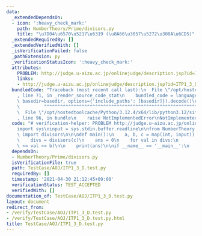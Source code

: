 ```yaml
---
data:
  _extendedDependsOn:
  - icon: ':heavy_check_mark:'
    path: NumberTheory/Prime/divisors.py
    title: "\u7D04\u6570\u5217\u6319 (\u8A66\u3057\u5272\u308A\u6CD5)"
  _extendedRequiredBy: []
  _extendedVerifiedWith: []
  _isVerificationFailed: false
  _pathExtension: py
  _verificationStatusIcon: ':heavy_check_mark:'
  attributes:
    PROBLEM: http://judge.u-aizu.ac.jp/onlinejudge/description.jsp?id=ITP1_3_D
    links:
    - http://judge.u-aizu.ac.jp/onlinejudge/description.jsp?id=ITP1_3_D
  bundledCode: "Traceback (most recent call last):\n  File \"/opt/hostedtoolcache/Python/3.12.4/x64/lib/python3.12/site-packages/onlinejudge_verify/documentation/build.py\"\
    , line 71, in _render_source_code_stat\n    bundled_code = language.bundle(stat.path,\
    \ basedir=basedir, options={'include_paths': [basedir]}).decode()\n          \
    \         ^^^^^^^^^^^^^^^^^^^^^^^^^^^^^^^^^^^^^^^^^^^^^^^^^^^^^^^^^^^^^^^^^^^^^^^^^^^^^^^^^\n\
    \  File \"/opt/hostedtoolcache/Python/3.12.4/x64/lib/python3.12/site-packages/onlinejudge_verify/languages/python.py\"\
    , line 96, in bundle\n    raise NotImplementedError\nNotImplementedError\n"
  code: "# verification-helper: PROBLEM http://judge.u-aizu.ac.jp/onlinejudge/description.jsp?id=ITP1_3_D\n\
    import sys\ninput = sys.stdin.buffer.readline\n\nfrom NumberTheory.Prime.divisors\
    \ import divisors\n\n\ndef main():\n    a, b, c = map(int, input().split())\n\n\
    \    divs = divisors(c)\n    ans = 0\n    for val in divs:\n        ans += (a\
    \ <= val <= b)\n\n    print(ans)\n\nif __name__ == '__main__':\n    main()\n"
  dependsOn:
  - NumberTheory/Prime/divisors.py
  isVerificationFile: true
  path: TestCase/AOJ/ITP1_3_D.test.py
  requiredBy: []
  timestamp: '2021-04-30 21:12:45+09:00'
  verificationStatus: TEST_ACCEPTED
  verifiedWith: []
documentation_of: TestCase/AOJ/ITP1_3_D.test.py
layout: document
redirect_from:
- /verify/TestCase/AOJ/ITP1_3_D.test.py
- /verify/TestCase/AOJ/ITP1_3_D.test.py.html
title: TestCase/AOJ/ITP1_3_D.test.py
---
```

